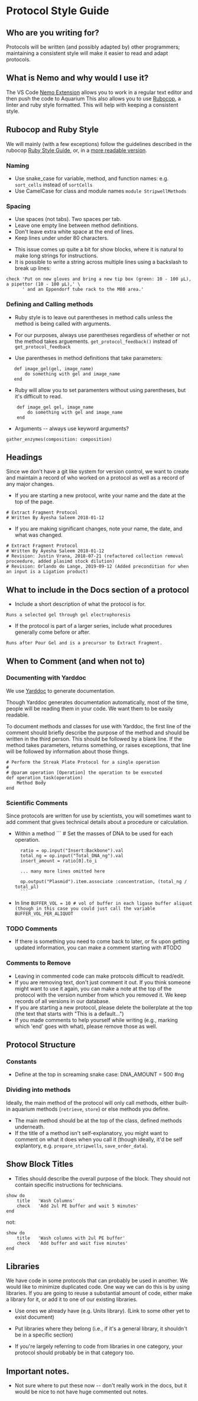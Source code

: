 # Protocol Style Guide

## Who are you writing for?

Protocols will be written (and possibly adapted by) other programmers; maintaining a consistent style will make it easier to read and adapt protocols.

## What is Nemo and why would I use it?

The VS Code [Nemo Extension](https://github.com/klavinslab/nemo) allows you to work in a regular text editor and then push the code to Aquarium 
This also allows you to use [Rubocop](https://rubocop.readthedocs.io/en/latest/), a linter and ruby style formatted. This will help with keeping a consistent style.

## Rubocop and Ruby Style

We will mainly (with a few exceptions) follow the guidelines described in the rubocop [Ruby Style Guide](https://github.com/rubocop-hq/ruby-style-guide), or, in a [more readable version](https://rubystyle.guide/).

### Naming

* Use snake_case for variable, method, and function names: e.g. `sort_cells` instead of `sortCells`  
* Use CamelCase for class and module names `module StripwellMethods`

### Spacing

* Use spaces (not tabs). Two spaces per tab.
* Leave one empty line between method definitions.
* Don't leave extra white space at the end of lines.
* Keep lines under under 80 characters.
- This issue comes up quite a bit for show blocks, where it is natural to make long strings for instructions.
- It is possible to write a string across multiple lines using a backslash to break up lines:
```
check 'Put on new gloves and bring a new tip box (green: 10 - 100 µL), a pipettor (10 - 100 µL),' \
      ' and an Eppendorf tube rack to the M80 area.'
```

### Defining and Calling methods

* Ruby style is to leave out parentheses in method calls unless the method is being called with arguments.
* For our purposes, always use parentheses regardless of whether or not the method takes arguements.
`get_protocol_feedback()` instead of `get_protocol_feedback`

* Use parentheses in method definitions that take parameters:
 ```
    def image_gel(gel, image_name)
        do something with gel and image_name
    end
 ```

* Ruby will allow you to set paramenters without using parentheses, but it's difficult to read.
``` 
    def image_gel gel, image_name
        do something with gel and image_name
    end
```

* Arguments -- always use keyword arguments?

`gather_enzymes(composition: composition)`

## Headings

Since we don't have a git like system for version control, we want to create and maintain a record of who worked on a protocol as well as a record of any major changes.
* If you are starting a new protocol, write your name and the date at the top of the page.
```
# Extract Fragment Protocol
# Written By Ayesha Saleem 2018-01-12
```
* If you are making significant changes, note your name, the date, and what was changed.
```
# Extract Fragment Protocol
# Written By Ayesha Saleem 2018-01-12
# Revision: Justin Vrana, 2018-07-21 (refactored collection removal proceedure, added plasimd stock dilution)
# Revision: Orlando do Lange, 2019-09-12 (Added precondition for when an input is a Ligation product)
``` 

## What to include in the Docs section of a protocol 
* Include a short description of what the protocol is for.
```
Runs a selected gel through gel electrophoresis
``` 

* If the protocol is part of a larger series, include what procedures generally come before or after.
```
Runs after Pour Gel and is a precursor to Extract Fragment.
```


## When to Comment (and when not to) 

### Documenting with Yarddoc 

We use [Yarddoc](https://www.rubydoc.info/gems/yard/file/docs/GettingStarted.md) to generate documentation. 

Though Yarddoc generates documentation automatically, most of the time, people will be reading them in your code. We want them to be easily readable.

To document methods and classes for use with Yarddoc, the first line of the comment should briefly describe the purpose of the method and should be written in the third person. This should be followed by a blank line. If the method takes parameters, returns something, or raises exceptions, that line will be followed by information about those things.

```
# Perform the Streak Plate Protocol for a single operation
#
# @param operation [Operation] the operation to be executed
def operation_task(operation)
    Method Body
end
```
 
### Scientific Comments

Since protocols are written for use by scientists, you will sometimes want to add comment that gives technical details about a procedure or calculation.
* Within a method
        ```
        # Set the masses of DNA to be used for each operation. 
        
        ratio = op.input("Insert:Backbone").val
        total_ng = op.input("Total_DNA_ng").val
        insert_amount = ratio[0].to_i

        ... many more lines omitted here 

        op.output("Plasmid").item.associate :concentration, (total_ng / total_µl)
        ```
* In line 
        ```
        BUFFER_VOL = 10 # vol of buffer in each ligase buffer aliquot
        (though in this case you could just call the variable BUFFER_VOL_PER_ALIQUOT
        ```

### TODO Comments

* If there is something you need to come back to later, or fix upon getting updated information, you can make a comment starting with #TODO

### Comments to Remove
* Leaving in commented code can make protocols difficult to read/edit.
* If you are removing text, don't just comment it out. If you think someone might want to use it again, you can make a note at the top of the protocol with the version number from which you removed it. We keep records of all versions in our database.
* If you are starting a new protocol, please delete the boilerplate at the top (the text that starts with "This is a default...")
* If you made comments to help yourself while writing (e.g., marking which 'end' goes with what), please remove those as well. 

## Protocol Structure

### Constants

* Define at the top in screaming snake case: DNA_AMOUNT = 500 #ng

### Dividing into methods

Ideally, the main method of the protocol will only call methods, either built-in aquarium methods (`retrieve`, `store`) or else methods you define.

* The main method should be at the top of the class, defined methods underneath.
* If the title of a method isn't self-explanatory, you might want to comment on what it does when you call it (though ideally, it'd be self explantory, e.g. `prepare_stripwells`, `save_order_data`).

## Show Block Titles
* Titles should describe the overall purpose of the block. They should not contain specific instructions for technicians.
``` 
show do
    title   'Wash Columns'
    check   'Add 2ul PE buffer and wait 5 minutes'
end
```
not:
```
show do
    title   'Wash columns with 2ul PE buffer'
    check   'Add buffer and wait five minutes'
end
```

## Libraries
We have code in some protocols that can probably be used in another. We would like to minimize duplicated code. One way we can do this is by using libraries. If you are going to reuse a substantial amount of code, either make a library for it, or add it to one of our existing libraries.

* Use ones we already have (e.g. Units library). (Link to some other yet to exist document)

* Put libraries where they belong (i.e., if it's a general library, it shouldn't be in a specific section)
* If you're largely referring to code from libraries in one category, your protocol should probably be in that category too.

## Important notes. 
* Not sure where to put these now -- don't really work in the docs, but it would be nice to not have huge commented out notes.